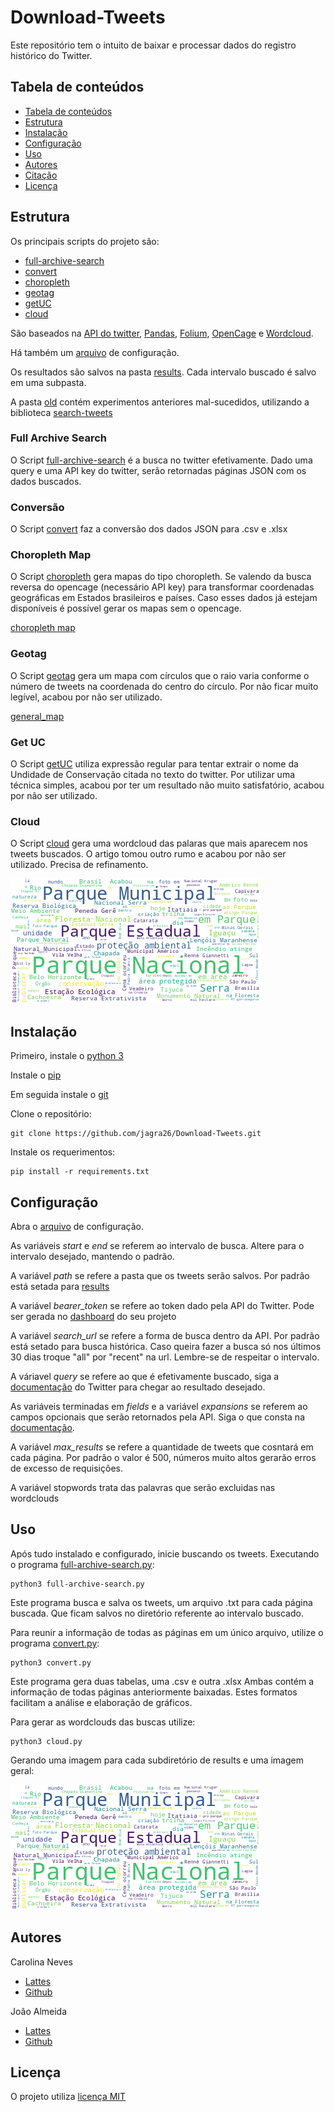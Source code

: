 # Download-Tweets
Este repositório tem o intuito de baixar e processar
dados do registro histórico do Twitter.

## Tabela de conteúdos
- [Tabela de conteúdos](#tabela-de-conteúdos)
- [Estrutura](#estrutura)
- [Instalação](#instalação)
- [Configuração](#configuração)
- [Uso](#uso)
- [Autores](#autores)
- [Citação](#citação)
- [Licença](#licença)

## Estrutura
Os principais scripts do projeto são:

* [full-archive-search](src/full-archive-search.py)
* [convert](src/convert.py)
* [choropleth](src/choropleth.py)
* [geotag](src/geotag.py)
* [getUC](src/getUC.py)
* [cloud](src/cloud.py)

São baseados na [API do twitter](https://github.com/twitterdev/Twitter-API-v2-sample-code),
[Pandas](https://pandas.pydata.org), [Folium](https://python-visualization.github.io/folium/),
[OpenCage](https://opencagedata.com) e [Wordcloud](https://github.com/amueller/word_cloud).

Há também um [arquivo](variables.py) de configuração.

Os resultados são salvos na pasta [results](results/).
Cada intervalo buscado é salvo em uma subpasta.

A pasta [old](old/) contém experimentos anteriores mal-sucedidos,
utilizando a biblioteca [search-tweets](https://github.com/twitterdev/search-tweets-python/tree/v2)

### Full Archive Search

O Script [full-archive-search](src/full-archive-search.py) é a busca no twitter efetivamente. Dado uma query e uma API key do twitter, serão retornadas páginas JSON com os dados buscados.

### Conversão

O Script [convert](src/convert.py) faz a conversão dos dados JSON para .csv e .xlsx

### Choropleth Map

O Script [choropleth](src/choropleth.py) gera mapas do tipo choropleth. Se valendo da busca reversa do opencage (necessário API key) para transformar coordenadas geográficas em Estados brasileiros e países. Caso esses dados já estejam disponíveis é possível gerar os mapas sem o opencage.

[choropleth map](src/results/maps/choropleth_country.html)

### Geotag

O Script [geotag](src/geotag.py) gera um mapa com círculos que o raio varia conforme o número de tweets na coordenada do centro do círculo. Por não ficar muito legível, acabou por não ser utilizado.


[general_map](src/results/maps/general_map.html)

### Get UC 

O Script [getUC](src/getUC.py) utiliza expressão regular para tentar extrair o nome da Undidade de Conservação citada no texto do twitter. Por utilizar uma técnica simples, acabou por ter um resultado não muito satisfatório, acabou por não ser utilizado.

### Cloud

O Script [cloud](src/cloud.py) gera uma wordcloud das palaras que mais aparecem nos tweets buscados. O artigo tomou outro rumo e acabou por não ser utilizado. Precisa de refinamento.

![cloud](src/results/cloud.png)

## Instalação

Primeiro, instale o [python 3](https://realpython.com/installing-python/)

Instale o [pip](https://pip.pypa.io/en/stable/installing/)

Em seguida instale o [git](https://git-scm.com/downloads)

Clone o repositório: 
 
 ```
git clone https://github.com/jagra26/Download-Tweets.git
 ```

Instale os requerimentos:

 ```
pip install -r requirements.txt
 ```

## Configuração

Abra o [arquivo](variables.py) de configuração.

As variáveis *start* e *end* se referem ao intervalo de busca.
Altere para o intervalo desejado, mantendo o padrão.

A variável *path* se refere a pasta que os tweets serão salvos.
Por padrão está setada para [results](results/)

A variável *bearer_token* se refere ao token dado pela API do Twitter.
Pode ser gerada no [dashboard](https://developer.twitter.com/en/portal/dashboard)
do seu projeto

A variável *search_url* se refere a forma de busca dentro da API.
Por padrão está setado para busca histórica. Caso queira fazer a busca
só nos últimos 30 dias troque "all" por "recent" na url. Lembre-se de 
respeitar o intervalo.

A váriavel *query* se refere ao que é efetivamente buscado, siga a [documentação](https://developer.twitter.com/en/docs/tutorials/building-high-quality-filters)
do Twitter para chegar ao resultado desejado.

As variáveis terminadas em *fields* e a variável *expansions*
se referem ao campos opcionais que serão retornados pela API. 
Siga o que consta na [documentação](https://developer.twitter.com/en/docs/twitter-api/tweets/filtered-stream/api-reference/get-tweets-search-stream).

A variável *max_results* se refere a quantidade de tweets 
que cosntará em cada página. Por padrão o valor é 500, números muito altos
gerarão erros de excesso de requisições.

A variável stopwords trata das palavras que serão excluidas nas wordclouds
## Uso

Após tudo instalado e configurado, inicie buscando os tweets.
Executando o programa [full-archive-search.py](full-archive-search.py):
```
python3 full-archive-search.py
```
Este programa busca e salva os tweets, um arquivo .txt para cada página buscada.
Que ficam salvos no diretório referente ao intervalo buscado.

Para reunir a informação de todas as páginas em um único arquivo, 
utilize o programa [convert.py](convert.py):
```
python3 convert.py
```
Este programa gera duas tabelas, uma .csv e outra .xlsx
Ambas contém a informação de todas páginas anteriormente 
baixadas. Estes formatos facilitam a análise e elaboração
de gráficos.

Para gerar as wordclouds das buscas utilize:
```
python3 cloud.py
```
Gerando uma imagem para cada subdiretório de results e uma imagem geral:

![Wordcloud geral do projeto](cloud.png)

## Autores

Carolina Neves
  * [Lattes](http://lattes.cnpq.br/6552839552231088)
  * [Github](https://github.com/carolinaneves-ufal) 

João Almeida
  * [Lattes](http://lattes.cnpq.br/7977737909149890)
  * [Github](https://github.com/jagra26)

## Licença

O projeto utiliza [licença MIT](LICENSE.txt)
